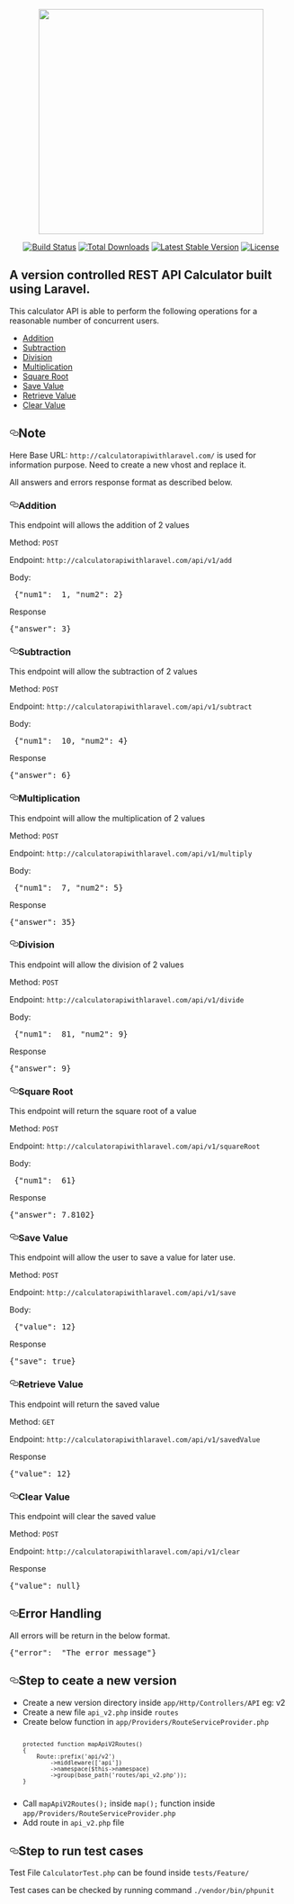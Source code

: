 <p align="center"><img src="https://res.cloudinary.com/dtfbvvkyp/image/upload/v1566331377/laravel-logolockup-cmyk-red.svg" width="400"></p>

<p align="center">
<a href="https://travis-ci.org/laravel/framework"><img src="https://travis-ci.org/laravel/framework.svg" alt="Build Status"></a>
<a href="https://packagist.org/packages/laravel/framework"><img src="https://poser.pugx.org/laravel/framework/d/total.svg" alt="Total Downloads"></a>
<a href="https://packagist.org/packages/laravel/framework"><img src="https://poser.pugx.org/laravel/framework/v/stable.svg" alt="Latest Stable Version"></a>
<a href="https://packagist.org/packages/laravel/framework"><img src="https://poser.pugx.org/laravel/framework/license.svg" alt="License"></a>
</p>

<article class="markdown-body entry-content container-lg" itemprop="text">

<h1>A version controlled REST API Calculator built using Laravel.</h1>
<p>This calculator API is able to perform the following operations for a reasonable number of concurrent users.</p>
<ul>
<li><a href="#addition">Addition</a></li>
<li><a href="#subtraction">Subtraction</a></li>
<li><a href="#division">Division</a></li>
<li><a href="#multiplication">Multiplication</a></li>
<li><a href="#square-root">Square Root</a></li>
<li><a href="#save-value">Save Value</a></li>
<li><a href="#retrieve-value">Retrieve Value</a></li>
<li><a href="#clear-value">Clear Value</a></li>
</ul>

<h2><a id="user-content-note" class="anchor" aria-hidden="true" href="#note"><svg class="octicon octicon-link" viewBox="0 0 16 16" version="1.1" width="16" height="16" aria-hidden="true"><path fill-rule="evenodd" d="M4 9h1v1H4c-1.5 0-3-1.69-3-3.5S2.55 3 4 3h4c1.45 0 3 1.69 3 3.5 0 1.41-.91 2.72-2 3.25V8.59c.58-.45 1-1.27 1-2.09C10 5.22 8.98 4 8 4H4c-.98 0-2 1.22-2 2.5S3 9 4 9zm9-3h-1v1h1c1 0 2 1.22 2 2.5S13.98 12 13 12H9c-.98 0-2-1.22-2-2.5 0-.83.42-1.64 1-2.09V6.25c-1.09.53-2 1.84-2 3.25C6 11.31 7.55 13 9 13h4c1.45 0 3-1.69 3-3.5S14.5 6 13 6z"></path></svg></a>Note</h2>
<p>Here Base URL: <code>http://calculatorapiwithlaravel.com/</code> is used for information purpose. Need to create a new vhost and replace it.</p>

<p>All answers and errors response format as described below.</p>
<h3><a id="user-content-addition" class="anchor" aria-hidden="true" href="#addition"><svg class="octicon octicon-link" viewBox="0 0 16 16" version="1.1" width="16" height="16" aria-hidden="true"><path fill-rule="evenodd" d="M4 9h1v1H4c-1.5 0-3-1.69-3-3.5S2.55 3 4 3h4c1.45 0 3 1.69 3 3.5 0 1.41-.91 2.72-2 3.25V8.59c.58-.45 1-1.27 1-2.09C10 5.22 8.98 4 8 4H4c-.98 0-2 1.22-2 2.5S3 9 4 9zm9-3h-1v1h1c1 0 2 1.22 2 2.5S13.98 12 13 12H9c-.98 0-2-1.22-2-2.5 0-.83.42-1.64 1-2.09V6.25c-1.09.53-2 1.84-2 3.25C6 11.31 7.55 13 9 13h4c1.45 0 3-1.69 3-3.5S14.5 6 13 6z"></path></svg></a>Addition</h3>
<p>This endpoint will allows the addition of 2 values</p>
<p>Method: <code>POST</code></p>
<p>Endpoint: <code>http://calculatorapiwithlaravel.com/api/v1/add</code></p>
<p>Body:</p>
<div class="highlight highlight-source-json"><pre> {<span class="pl-s"><span class="pl-pds">"</span>num1<span class="pl-pds">"</span></span>:  <span class="pl-c1">1</span>, <span class="pl-s"><span class="pl-pds">"</span>num2<span class="pl-pds">"</span></span>: <span class="pl-c1">2</span>}</pre></div>
<p>Response</p>
<div class="highlight highlight-source-json"><pre>{<span class="pl-s"><span class="pl-pds">"</span>answer<span class="pl-pds">"</span></span>: <span class="pl-c1">3</span>}</pre></div>
<h3><a id="user-content-subtraction" class="anchor" aria-hidden="true" href="#subtraction"><svg class="octicon octicon-link" viewBox="0 0 16 16" version="1.1" width="16" height="16" aria-hidden="true"><path fill-rule="evenodd" d="M4 9h1v1H4c-1.5 0-3-1.69-3-3.5S2.55 3 4 3h4c1.45 0 3 1.69 3 3.5 0 1.41-.91 2.72-2 3.25V8.59c.58-.45 1-1.27 1-2.09C10 5.22 8.98 4 8 4H4c-.98 0-2 1.22-2 2.5S3 9 4 9zm9-3h-1v1h1c1 0 2 1.22 2 2.5S13.98 12 13 12H9c-.98 0-2-1.22-2-2.5 0-.83.42-1.64 1-2.09V6.25c-1.09.53-2 1.84-2 3.25C6 11.31 7.55 13 9 13h4c1.45 0 3-1.69 3-3.5S14.5 6 13 6z"></path></svg></a>Subtraction</h3>
<p>This endpoint will allow the subtraction of 2 values</p>
<p>Method: <code>POST</code></p>
<p>Endpoint: <code>http://calculatorapiwithlaravel.com/api/v1/subtract</code></p>
<p>Body:</p>
<div class="highlight highlight-source-json"><pre> {<span class="pl-s"><span class="pl-pds">"</span>num1<span class="pl-pds">"</span></span>:  <span class="pl-c1">10</span>, <span class="pl-s"><span class="pl-pds">"</span>num2<span class="pl-pds">"</span></span>: <span class="pl-c1">4</span>}</pre></div>
<p>Response</p>
<div class="highlight highlight-source-json"><pre>{<span class="pl-s"><span class="pl-pds">"</span>answer<span class="pl-pds">"</span></span>: <span class="pl-c1">6</span>}</pre></div>
<h3><a id="user-content-multiplication" class="anchor" aria-hidden="true" href="#multiplication"><svg class="octicon octicon-link" viewBox="0 0 16 16" version="1.1" width="16" height="16" aria-hidden="true"><path fill-rule="evenodd" d="M4 9h1v1H4c-1.5 0-3-1.69-3-3.5S2.55 3 4 3h4c1.45 0 3 1.69 3 3.5 0 1.41-.91 2.72-2 3.25V8.59c.58-.45 1-1.27 1-2.09C10 5.22 8.98 4 8 4H4c-.98 0-2 1.22-2 2.5S3 9 4 9zm9-3h-1v1h1c1 0 2 1.22 2 2.5S13.98 12 13 12H9c-.98 0-2-1.22-2-2.5 0-.83.42-1.64 1-2.09V6.25c-1.09.53-2 1.84-2 3.25C6 11.31 7.55 13 9 13h4c1.45 0 3-1.69 3-3.5S14.5 6 13 6z"></path></svg></a>Multiplication</h3>
<p>This endpoint will allow the multiplication of 2 values</p>
<p>Method: <code>POST</code></p>
<p>Endpoint: <code>http://calculatorapiwithlaravel.com/api/v1/multiply</code></p>
<p>Body:</p>
<div class="highlight highlight-source-json"><pre> {<span class="pl-s"><span class="pl-pds">"</span>num1<span class="pl-pds">"</span></span>:  <span class="pl-c1">7</span>, <span class="pl-s"><span class="pl-pds">"</span>num2<span class="pl-pds">"</span></span>: <span class="pl-c1">5</span>}</pre></div>
<p>Response</p>
<div class="highlight highlight-source-json"><pre>{<span class="pl-s"><span class="pl-pds">"</span>answer<span class="pl-pds">"</span></span>: <span class="pl-c1">35</span>}</pre></div>
<h3><a id="user-content-division" class="anchor" aria-hidden="true" href="#division"><svg class="octicon octicon-link" viewBox="0 0 16 16" version="1.1" width="16" height="16" aria-hidden="true"><path fill-rule="evenodd" d="M4 9h1v1H4c-1.5 0-3-1.69-3-3.5S2.55 3 4 3h4c1.45 0 3 1.69 3 3.5 0 1.41-.91 2.72-2 3.25V8.59c.58-.45 1-1.27 1-2.09C10 5.22 8.98 4 8 4H4c-.98 0-2 1.22-2 2.5S3 9 4 9zm9-3h-1v1h1c1 0 2 1.22 2 2.5S13.98 12 13 12H9c-.98 0-2-1.22-2-2.5 0-.83.42-1.64 1-2.09V6.25c-1.09.53-2 1.84-2 3.25C6 11.31 7.55 13 9 13h4c1.45 0 3-1.69 3-3.5S14.5 6 13 6z"></path></svg></a>Division</h3>
<p>This endpoint will allow the division of 2 values</p>
<p>Method: <code>POST</code></p>
<p>Endpoint: <code>http://calculatorapiwithlaravel.com/api/v1/divide</code></p>
<p>Body:</p>
<div class="highlight highlight-source-json"><pre> {<span class="pl-s"><span class="pl-pds">"</span>num1<span class="pl-pds">"</span></span>:  <span class="pl-c1">81</span>, <span class="pl-s"><span class="pl-pds">"</span>num2<span class="pl-pds">"</span></span>: <span class="pl-c1">9</span>}</pre></div>
<p>Response</p>
<div class="highlight highlight-source-json"><pre>{<span class="pl-s"><span class="pl-pds">"</span>answer<span class="pl-pds">"</span></span>: <span class="pl-c1">9</span>}</pre></div>
<h3><a id="user-content-square-root" class="anchor" aria-hidden="true" href="#square-root"><svg class="octicon octicon-link" viewBox="0 0 16 16" version="1.1" width="16" height="16" aria-hidden="true"><path fill-rule="evenodd" d="M4 9h1v1H4c-1.5 0-3-1.69-3-3.5S2.55 3 4 3h4c1.45 0 3 1.69 3 3.5 0 1.41-.91 2.72-2 3.25V8.59c.58-.45 1-1.27 1-2.09C10 5.22 8.98 4 8 4H4c-.98 0-2 1.22-2 2.5S3 9 4 9zm9-3h-1v1h1c1 0 2 1.22 2 2.5S13.98 12 13 12H9c-.98 0-2-1.22-2-2.5 0-.83.42-1.64 1-2.09V6.25c-1.09.53-2 1.84-2 3.25C6 11.31 7.55 13 9 13h4c1.45 0 3-1.69 3-3.5S14.5 6 13 6z"></path></svg></a>Square Root</h3>
<p>This endpoint will return the square root of a value</p>
<p>Method: <code>POST</code></p>
<p>Endpoint: <code>http://calculatorapiwithlaravel.com/api/v1/squareRoot</code></p>
<p>Body:</p>
<div class="highlight highlight-source-json"><pre> {<span class="pl-s"><span class="pl-pds">"</span>num1<span class="pl-pds">"</span></span>:  <span class="pl-c1">61</span>}</pre></div>
<p>Response</p>
<div class="highlight highlight-source-json"><pre>{<span class="pl-s"><span class="pl-pds">"</span>answer<span class="pl-pds">"</span></span>: <span class="pl-c1">7.8102</span>}</pre></div>
<h3><a id="user-content-save-value" class="anchor" aria-hidden="true" href="#save-value"><svg class="octicon octicon-link" viewBox="0 0 16 16" version="1.1" width="16" height="16" aria-hidden="true"><path fill-rule="evenodd" d="M4 9h1v1H4c-1.5 0-3-1.69-3-3.5S2.55 3 4 3h4c1.45 0 3 1.69 3 3.5 0 1.41-.91 2.72-2 3.25V8.59c.58-.45 1-1.27 1-2.09C10 5.22 8.98 4 8 4H4c-.98 0-2 1.22-2 2.5S3 9 4 9zm9-3h-1v1h1c1 0 2 1.22 2 2.5S13.98 12 13 12H9c-.98 0-2-1.22-2-2.5 0-.83.42-1.64 1-2.09V6.25c-1.09.53-2 1.84-2 3.25C6 11.31 7.55 13 9 13h4c1.45 0 3-1.69 3-3.5S14.5 6 13 6z"></path></svg></a>Save Value</h3>
<p>This endpoint will allow the user to save a value for later use.</p>
<p>Method: <code>POST</code></p>
<p>Endpoint: <code>http://calculatorapiwithlaravel.com/api/v1/save</code></p>
<p>Body:</p>
<div class="highlight highlight-source-json"><pre> {<span class="pl-s"><span class="pl-pds">"</span>value<span class="pl-pds">"</span></span>: <span class="pl-c1">12</span>}</pre></div>
<p>Response</p>
<div class="highlight highlight-source-json"><pre>{<span class="pl-s"><span class="pl-pds">"</span>save<span class="pl-pds">"</span></span>: <span class="pl-c1">true</span>}</pre></div>
<h3><a id="user-content-retrieve-value" class="anchor" aria-hidden="true" href="#retrieve-value"><svg class="octicon octicon-link" viewBox="0 0 16 16" version="1.1" width="16" height="16" aria-hidden="true"><path fill-rule="evenodd" d="M4 9h1v1H4c-1.5 0-3-1.69-3-3.5S2.55 3 4 3h4c1.45 0 3 1.69 3 3.5 0 1.41-.91 2.72-2 3.25V8.59c.58-.45 1-1.27 1-2.09C10 5.22 8.98 4 8 4H4c-.98 0-2 1.22-2 2.5S3 9 4 9zm9-3h-1v1h1c1 0 2 1.22 2 2.5S13.98 12 13 12H9c-.98 0-2-1.22-2-2.5 0-.83.42-1.64 1-2.09V6.25c-1.09.53-2 1.84-2 3.25C6 11.31 7.55 13 9 13h4c1.45 0 3-1.69 3-3.5S14.5 6 13 6z"></path></svg></a>Retrieve Value</h3>
<p>This endpoint will return the saved value</p>
<p>Method: <code>GET</code></p>
<p>Endpoint: <code>http://calculatorapiwithlaravel.com/api/v1/savedValue</code></p>
<p>Response</p>
<div class="highlight highlight-source-json"><pre>{<span class="pl-s"><span class="pl-pds">"</span>value<span class="pl-pds">"</span></span>: <span class="pl-c1">12</span>}</pre></div>
<h3><a id="user-content-clear-value" class="anchor" aria-hidden="true" href="#clear-value"><svg class="octicon octicon-link" viewBox="0 0 16 16" version="1.1" width="16" height="16" aria-hidden="true"><path fill-rule="evenodd" d="M4 9h1v1H4c-1.5 0-3-1.69-3-3.5S2.55 3 4 3h4c1.45 0 3 1.69 3 3.5 0 1.41-.91 2.72-2 3.25V8.59c.58-.45 1-1.27 1-2.09C10 5.22 8.98 4 8 4H4c-.98 0-2 1.22-2 2.5S3 9 4 9zm9-3h-1v1h1c1 0 2 1.22 2 2.5S13.98 12 13 12H9c-.98 0-2-1.22-2-2.5 0-.83.42-1.64 1-2.09V6.25c-1.09.53-2 1.84-2 3.25C6 11.31 7.55 13 9 13h4c1.45 0 3-1.69 3-3.5S14.5 6 13 6z"></path></svg></a>Clear Value</h3>
<p>This endpoint will clear the saved value</p>
<p>Method: <code>POST</code></p>
<p>Endpoint: <code>http://calculatorapiwithlaravel.com/api/v1/clear</code></p>
<p>Response</p>
<div class="highlight highlight-source-json"><pre>{<span class="pl-s"><span class="pl-pds">"</span>value<span class="pl-pds">"</span></span>: <span class="pl-c1">null</span>}</pre></div>
<h2><a id="user-content-error-handling" class="anchor" aria-hidden="true" href="#error-handling"><svg class="octicon octicon-link" viewBox="0 0 16 16" version="1.1" width="16" height="16" aria-hidden="true"><path fill-rule="evenodd" d="M4 9h1v1H4c-1.5 0-3-1.69-3-3.5S2.55 3 4 3h4c1.45 0 3 1.69 3 3.5 0 1.41-.91 2.72-2 3.25V8.59c.58-.45 1-1.27 1-2.09C10 5.22 8.98 4 8 4H4c-.98 0-2 1.22-2 2.5S3 9 4 9zm9-3h-1v1h1c1 0 2 1.22 2 2.5S13.98 12 13 12H9c-.98 0-2-1.22-2-2.5 0-.83.42-1.64 1-2.09V6.25c-1.09.53-2 1.84-2 3.25C6 11.31 7.55 13 9 13h4c1.45 0 3-1.69 3-3.5S14.5 6 13 6z"></path></svg></a>Error Handling</h2>
<p>All errors will be return in the below format.</p>
<div class="highlight highlight-source-json"><pre>{<span class="pl-s"><span class="pl-pds">"</span>error<span class="pl-pds">"</span></span>:  <span class="pl-s"><span class="pl-pds">"</span>The error message<span class="pl-pds">"</span></span>}</pre></div>

<h2><a id="user-content-error-handling" class="anchor" aria-hidden="true" href="#error-handling"><svg class="octicon octicon-link" viewBox="0 0 16 16" version="1.1" width="16" height="16" aria-hidden="true"><path fill-rule="evenodd" d="M4 9h1v1H4c-1.5 0-3-1.69-3-3.5S2.55 3 4 3h4c1.45 0 3 1.69 3 3.5 0 1.41-.91 2.72-2 3.25V8.59c.58-.45 1-1.27 1-2.09C10 5.22 8.98 4 8 4H4c-.98 0-2 1.22-2 2.5S3 9 4 9zm9-3h-1v1h1c1 0 2 1.22 2 2.5S13.98 12 13 12H9c-.98 0-2-1.22-2-2.5 0-.83.42-1.64 1-2.09V6.25c-1.09.53-2 1.84-2 3.25C6 11.31 7.55 13 9 13h4c1.45 0 3-1.69 3-3.5S14.5 6 13 6z"></path></svg></a>Step to ceate a new version</h2>
<ul>
<li>Create a new version directory inside <code>app/Http/Controllers/API</code> eg: v2</li>
<li>Create a new file <code>api_v2.php</code> inside <code>routes</code> </li>
<li>Create below function in <code>app/Providers/RouteServiceProvider.php</code>
<code>

    protected function mapApiV2Routes()
    {
        Route::prefix('api/v2')
            ->middleware(['api'])
            ->namespace($this->namespace)
            ->group(base_path('routes/api_v2.php'));
    }

</code>
</li>
<li>Call <code>mapApiV2Routes();</code> inside <code>map();</code> function inside <code>app/Providers/RouteServiceProvider.php</code></a></li>
<li>Add route in <code>api_v2.php</code> file</li>
</ul>

<h2><a id="user-content-error-handling" class="anchor" aria-hidden="true" href="#error-handling"><svg class="octicon octicon-link" viewBox="0 0 16 16" version="1.1" width="16" height="16" aria-hidden="true"><path fill-rule="evenodd" d="M4 9h1v1H4c-1.5 0-3-1.69-3-3.5S2.55 3 4 3h4c1.45 0 3 1.69 3 3.5 0 1.41-.91 2.72-2 3.25V8.59c.58-.45 1-1.27 1-2.09C10 5.22 8.98 4 8 4H4c-.98 0-2 1.22-2 2.5S3 9 4 9zm9-3h-1v1h1c1 0 2 1.22 2 2.5S13.98 12 13 12H9c-.98 0-2-1.22-2-2.5 0-.83.42-1.64 1-2.09V6.25c-1.09.53-2 1.84-2 3.25C6 11.31 7.55 13 9 13h4c1.45 0 3-1.69 3-3.5S14.5 6 13 6z"></path></svg></a>Step to run test cases</h2>
<p> Test File <code>CalculatorTest.php</code> can be found inside <code>tests/Feature/</code></p>
<p> Test cases can be checked by running command <code>./vendor/bin/phpunit</code></p>
</article>
